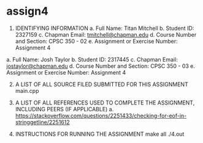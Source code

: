 # assign4

1. IDENTIFYING INFORMATION
a. Full Name: Titan Mitchell
b. Student ID: 2327159
c. Chapman Email: tmitchell@chapman.edu
d. Course Number and Section: CPSC 350 - 02
e. Assignment or Exercise Number: Assignment 4

a. Full Name: Josh Taylor
b. Student ID: 2317445
c. Chapman Email: jostaylor@chapman.edu
d. Course Number and Section: CPSC 350 - 03
e. Assignment or Exercise Number: Assignment 4

2. A LIST OF ALL SOURCE FILED SUBMITTED FOR THIS ASSIGNMENT
main.cpp

4. A LIST OF ALL REFERENCES USED TO COMPLETE THE ASSIGNMENT, INCLUDING PEERS (IF APPLICABLE)
a. https://stackoverflow.com/questions/2251433/checking-for-eof-in-stringgetline/2251612

5. INSTRUCTIONS FOR RUNNING THE ASSIGNMENT
make all
./4.out <filename>
